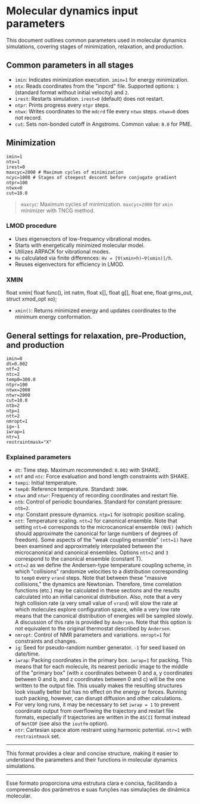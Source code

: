 # Molecular dynamics input parameters

This document outlines common parameters used in molecular dynamics simulations, covering stages of minimization, relaxation, and production.

## Common parameters in all stages

- `imin`: Indicates minimization execution. `imin=1` for energy minimization.
- `ntx`: Reads coordinates from the "inpcrd" file. Supported options: `1` (standard format without initial velocity) and `2`.
- `irest`: Restarts simulation. `irest=0` (default) does not restart.
- `ntpr`: Prints progress every `ntpr` steps.
- `ntwx`: Writes coordinates to the `mdcrd` file every `ntwx` steps. `ntwx=0` does not record.
- `cut`: Sets non-bonded cutoff in Angstroms. Common value: `8.0` for PME.

## Minimization

```
imin=1
ntx=1
irest=0
maxcyc=2000 # Maximum cycles of minimization
ncyc=1000 # Stages of steepest descent before conjugate gradient
ntpr=100
ntwx=0
cut=10.0
```

> `maxcyc`: Maximum cycles of minimization. `maxcyc=2000` for `xmin` minimizer with TNCG method.

### LMOD procedure

- Uses eigenvectors of low-frequency vibrational modes.
- Starts with energetically minimized molecular model.
- Utilizes ARPACK for vibrational modes.
- `Hv` calculated via finite differences: `Hv = [∇(xmin+h)−∇(xmin)]/h`.
- Reuses eigenvectors for efficiency in LMOD.

### XMIN
float xmin( float func(), int natm, float x[], float g[], float ene, float grms_out, struct xmod_opt xo);


- `xmin()`: Returns minimized energy and updates coordinates to the minimum energy conformation.

## General settings for relaxation, pre-Production, and production

```
imin=0
dt=0.002
ntf=2
ntc=2
temp0=300.0
ntpr=100
ntwx=2000
ntwr=2000
cut=10.0
ntb=2
ntp=1
ntt=2
nmropt=1
ig=-1
iwrap=1
ntr=1
restraintmask="X"
```


### Explained parameters

- `dt`: Time step. Maximum recommended: `0.002` with SHAKE.
- `ntf` and `ntc`: Force evaluation and bond length constraints with SHAKE.
- `tempi`: Initial temperature.
- `temp0`: Reference temperature. Standard: `300K`.
- `ntwx` and `ntwr`: Frequency of recording coordinates and restart file.
- `ntb`: Control of periodic boundaries. Standard for constant pressure: `ntb=2`.
- `ntp`: Constant pressure dynamics. `ntp=1` for isotropic position scaling.
- `ntt`: Temperature scaling. `ntt=2` for canonical ensemble. Note that setting `ntt=0` corresponds to the microcanonical ensemble `(NVE)` (which should approximate the canonical for large numbers of degrees of freedom). Some aspects of the "weak coupling ensemble" `(ntt=1)` have been examined and approximately interpolated between the microcanonical and canonical ensembles. Options `ntt=2` and `3` correspond to the canonical ensemble (constant T).
- `ntt=2` as we define the Andersen-type temperature coupling scheme, in which "collisions" randomize velocities to a distribution corresponding to `temp0` every `vrand` steps. Note that between these "massive collisions," the dynamics are Newtonian. Therefore, time correlation functions (etc.) may be calculated in these sections and the results calculated into an initial canonical distribution. Also, note that a very high collision rate (a very small value of `vrand`) will slow the rate at which molecules explore configuration space, while a very low rate means that the canonical distribution of energies will be sampled slowly. A discussion of this rate is provided by `Andersen`. Note that this option is not equivalent to the original thermostat described by `Andersen`.
- `nmropt`: Control of NMR parameters and variations. `nmropt=1` for constraints and changes.
- `ig`: Seed for pseudo-random number generator. `-1` for seed based on date/time.
- `iwrap`: Packing coordinates in the primary box. `iwrap=1` for packing. This means that for each molecule, its nearest periodic image to the middle of the "primary box" (with x coordinates between 0 and a, y coordinates between 0 and b, and z coordinates between 0 and c) will be the one written to the output file. This usually makes the resulting structures look visually better but has no effect on the energy or forces. Running such packing, however, can disrupt diffusion and other calculations.
- For very long runs, it may be necessary to set `iwrap = 1` to prevent coordinate output from overflowing the trajectory and restart file formats, especially if trajectories are written in the `ASCII` format instead of `NetCDF` (see also the `ioutfm` option).
- `ntr`: Cartesian space atom restraint using harmonic potential. `ntr=1` with `restraintmask` set.

---

This format provides a clear and concise structure, making it easier to understand the parameters and their functions in molecular dynamics simulations.


---

Esse formato proporciona uma estrutura clara e concisa, facilitando a compreensão dos parâmetros e suas funções nas simulações de dinâmica molecular.
